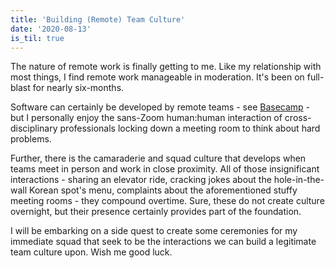 ```yaml
---
title: 'Building (Remote) Team Culture'
date: '2020-08-13'
is_til: true
---
```


The nature of remote work is finally getting to me. Like my relationship with most things, I find remote work manageable in moderation. It's been on full-blast for nearly six-months.

Software can certainly be developed by remote teams - see [Basecamp](https://basecamp.com/books/remote) - but I personally enjoy the sans-Zoom human:human interaction of cross-disciplinary professionals locking down a meeting room to think about hard problems.

Further, there is the camaraderie and squad culture that develops when teams meet in person and work in close proximity. All of those insignificant interactions - sharing an elevator ride, cracking jokes about the hole-in-the-wall Korean spot's menu, complaints about the aforementioned stuffy meeting rooms - they compound overtime. Sure, these do not create culture overnight, but their presence certainly provides part of the foundation.

I will be embarking on a side quest to create some ceremonies for my immediate squad that seek to be the interactions we can build a legitimate team culture upon. Wish me good luck.
